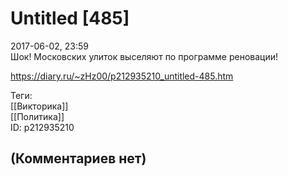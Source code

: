 Untitled [485]
==============

  
2017-06-02, 23:59  
 Шок! Московских улиток выселяют по программе реновации!   
  
<https://diary.ru/~zHz00/p212935210_untitled-485.htm>  
  
Теги:  
[[Викторика]]  
[[Политика]]  
ID: p212935210  


(Комментариев нет)
------------------